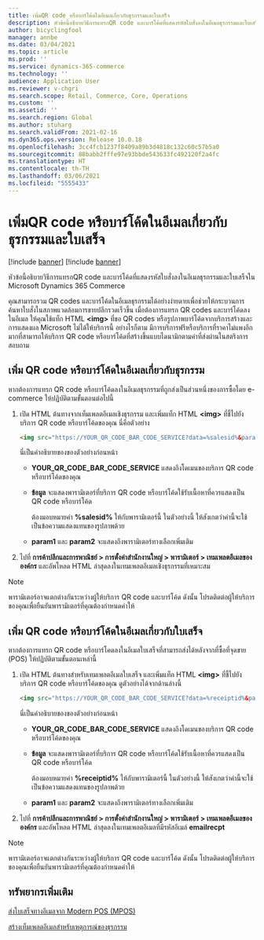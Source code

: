```yaml
---
title: เพิ่มQR code หรือบาร์โค้ดในอีเมลเกี่ยวกับธุรกรรมและใบเสร็จ
description: หัวข้อนี้อธิบายวิธีการแทรกQR code และบาร์โค้ดที่แสดงรหัสใบสั่งลงในอีเมลธุรกรรมและใบเสร็จใน Microsoft Dynamics 365 Commerce
author: bicyclingfool
manager: annbe
ms.date: 03/04/2021
ms.topic: article
ms.prod: ''
ms.service: dynamics-365-commerce
ms.technology: ''
audience: Application User
ms.reviewer: v-chgri
ms.search.scope: Retail, Commerce, Core, Operations
ms.custom: ''
ms.assetid: ''
ms.search.region: Global
ms.author: stuharg
ms.search.validFrom: 2021-02-16
ms.dyn365.ops.version: Release 10.0.18
ms.openlocfilehash: 3cc4fcb1237f8409a89b3d4818c132c60c57b5a0
ms.sourcegitcommit: 88babb2fffe97e93bbde543633fc492120f2a4fc
ms.translationtype: HT
ms.contentlocale: th-TH
ms.lasthandoff: 03/06/2021
ms.locfileid: "5555433"
---
```

# <a name="add-a-qr-code-or-bar-code-to-transactional-and-receipt-emails"></a>เพิ่มQR code หรือบาร์โค้ดในอีเมลเกี่ยวกับธุรกรรมและใบเสร็จ

[!include [banner](includes/banner.md)]
[!include [banner](includes/preview-banner.md)]

หัวข้อนี้อธิบายวิธีการแทรกQR code และบาร์โค้ดที่แสดงรหัสใบสั่งลงในอีเมลธุรกรรมและใบเสร็จใน Microsoft Dynamics 365 Commerce

คุณสามารถรวม QR codes และบาร์โค้ดในอีเมลธุรกรรมได้อย่างง่ายดายเพื่อช่วยให้กระบวนการค้นหาใบสั่งในสภาพแวดล้อมการขายปลีกรวดเร็วขึ้น เมื่อต้องการแทรก QR codes และบาร์โค้ดลงในอีเมล ให้คุณใช้แท็ก HTML **\<img\>** ที่ขอ QR codes หรือรูปภาพบาร์โค้ดจากบริการสร้างและการแสดงผล Microsoft ไม่ได้ให้บริการนี้ อย่างไรก็ตาม มีการบริการฟรีหรือบริการที่ราคาไม่แพงอีกมากที่สามารถให้บริการ QR code หรือบาร์โค้ดที่สร้างขึ้นแบบไดนามิกตามค่าที่ส่งผ่านในสตริงการสอบถาม

## <a name="add-a-qr-code-or-bar-code-to-a-transactional-email"></a>เพิ่ม QR code หรือบาร์โค้ดในอีเมลเกี่ยวกับธุรกรรม

หากต้องการแทรก QR code หรือบาร์โค้ดลงในอีเมลธุรกรรมที่ถูกส่งเป็นส่วนหนึ่งของการซื้อโดย e-commerce ให้ปฏิบัติตามขั้นตอนต่อไปนี้

1. เปิด HTML ต้นทางจากเท็มเพลตอีเมลเชิงธุรกรรม และเพิ่มแท็ก HTML **\<img\>** ที่ชี้ไปยังบริการ QR code หรือบาร์โค้ดของคุณ นี่คือตัวอย่าง

    ```HTML
    <img src="https://YOUR_QR_CODE_BAR_CODE_SERVICE?data=%salesid%&param1=value1&param2=value2" alt="%salesid%" />
    ```

    นี่เป็นคำอธิบายของของตัวอย่างก่อนหน้า

    - **YOUR\_QR\_CODE\_BAR\_CODE\_SERVICE** แสดงถึงโดเมนของบริการ QR code หรือบาร์โค้ดของคุณ
    - **ข้อมูล** จะแสดงพารามิเตอร์ที่บริการ QR code หรือบาร์โค้ดใช้รับเนื้อหาที่ควรแสดงเป็น QR code หรือบาร์โค้ด

        ต้องมอบหมายค่า **%salesid%** ให้กับพารามิเตอร์นี้ ในตัวอย่างนี้ ให้สังเกตว่าค่านี้จะใช้เป็นข้อความแสดงแทนของรูปภาพด้วย

    - **param1** และ **param2** จะแสดงถึงพารามิเตอร์ทางเลือกเพิ่มเติม

1. ไปที่ **การค้าปลีกและการพาณิชย์ \> การตั้งค่าสำนักงานใหญ่ \> พารามิเตอร์ \> เทมเพลตอีเมลขององค์กร** และอัพโหลด HTML ล่าสุดลงในเทมเพลตอีเมลเชิงธุรกรรมที่เหมาะสม

> [!NOTE]
> พารามิเตอร์อาจแตกต่างกันระหว่างผู้ให้บริการ QR code และบาร์โค้ด ดังนั้น โปรดติดต่อผู้ให้บริการของคุณเพื่อยืนยันพารามิเตอร์ที่คุณต้องกําหนดค่าให้

## <a name="add-a-qr-code-or-bar-code-to-a-receipt-email"></a>เพิ่ม QR code หรือบาร์โค้ดในอีเมลเกี่ยวกับใบเสร็จ 

หากต้องการแทรก QR code หรือบาร์โคดลงในอีเมลใบเสร็จที่สามารถส่งได้หลังจากที่ซื้อที่จุดขาย (POS) ให้ปฏิบัติตามขั้นตอนเหล่านี้

1. เปิด HTML ต้นทางสำหรับเทมเพลตอีเมลใบเสร็จ และเพิ่มแท็ก HTML **\<img\>** ที่ชี้ไปยังบริการ QR code หรือบาร์โค้ดของคุณ ดูตัวอย่างได้จากด้านล่างนี้

    ```HTML
    <img src="https://YOUR_QR_CODE_BAR_CODE_SERVICE?data=%receiptid%&param1=value1&param2=value2" alt="%receiptid%" />
    ```

    นี่เป็นคำอธิบายของของตัวอย่างก่อนหน้า

    - **YOUR\_QR\_CODE\_BAR\_CODE\_SERVICE** แสดงถึงโดเมนของบริการ QR code หรือบาร์โค้ดของคุณ
    - **ข้อมูล** จะแสดงพารามิเตอร์ที่บริการ QR code หรือบาร์โค้ดใช้รับเนื้อหาที่ควรแสดงเป็น QR code หรือบาร์โค้ด

        ต้องมอบหมายค่า **%receiptid%** ให้กับพารามิเตอร์นี้ ในตัวอย่างนี้ ให้สังเกตว่าค่านี้จะใช้เป็นข้อความแสดงแทนของรูปภาพด้วย

    - **param1** และ **param2** จะแสดงถึงพารามิเตอร์ทางเลือกเพิ่มเติม

1. ไปที่ **การค้าปลีกและการพาณิชย์ \> การตั้งค่าสำนักงานใหญ่ \> พารามิเตอร์ \> เทมเพลตอีเมลขององค์กร** และอัพโหลด HTML ล่าสุดลงในเทมเพลตอีเมลที่มีรหัสอีเมล์ **emailrecpt**

> [!NOTE]
> พารามิเตอร์อาจแตกต่างกันระหว่างผู้ให้บริการ QR code และบาร์โค้ด ดังนั้น โปรดติดต่อผู้ให้บริการของคุณเพื่อยืนยันพารามิเตอร์ที่คุณต้องกําหนดค่าให้

## <a name="additional-resources"></a>ทรัพยากรเพิ่มเติม

[ส่งใบเสร็จทางอีเมลจาก Modern POS (MPOS)](email-receipts.md)

[สร้างเท็มเพลตอีเมลสำหรับเหตุการณ์ของธุรกรรม](email-templates-transactions.md)
